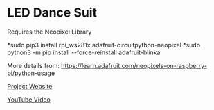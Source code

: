 # LED Dance Suit

Requires the Neopixel Library 

*sudo pip3 install rpi_ws281x adafruit-circuitpython-neopixel
*sudo python3 -m pip install --force-reinstall adafruit-blinka

More details from: https://learn.adafruit.com/neopixels-on-raspberry-pi/python-usage


[Project Website](https://www.tecoed.co.uk/led-dance-suit.html)

[YouTube Video](https://www.youtube.com/watch?v=L4mjdx66rnI)
